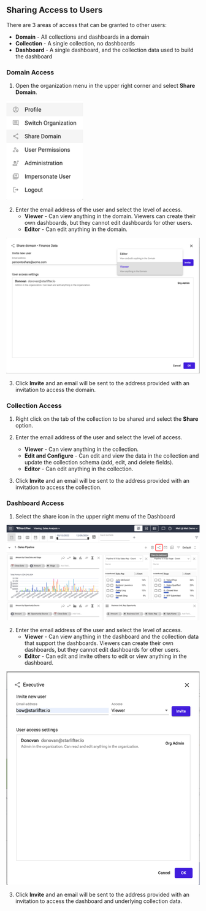 ## Sharing Access to Users

<!-- [**Video Tutorial**](https://youtu.be/-z-MOrKmMG4?feature=shared) -->

There are 3 areas of access that can be granted to other users:
* **Domain** - All collections and dashboards in a domain
* **Collection** - A single collection, no dashboards
* **Dashboard** - A single dashboard, and the collection data used to build the dashboard

### Domain Access

1.	Open the organization menu in the upper right corner and select **Share Domain**.

<img src="../assets/share_domain.png"  style="width:200px" class="border"></img>

2.  Enter the email address of the user and select the level of access.
    * **Viewer** - Can view anything in the domain. Viewers can create their own dashboards, but they cannot edit dashboards for other users.
    * **Editor** - Can edit anything in the domain.

<img src="../assets/sharing_access_domain_2.png"  style="width:600px" class="border"></img>

3.  Click **Invite** and an email will be sent to the address provided with an invitation to access the domain.

### Collection Access

1.	Right click on the tab of the collection to be shared and select the **Share** option.

2.  Enter the email address of the user and select the level of access.
    * **Viewer** - Can view anything in the collection.
    * **Edit and Configure** - Can edit and view the data in the collection and update the collection schema (add, edit, and delete fields).
    * **Editor** - Can edit anything in the collection.

3.  Click **Invite** and an email will be sent to the address provided with an invitation to access the collection.

### Dashboard Access
1.	Select the share icon in the upper right menu of the Dashboard

<img src="../assets/dashboard_share_matt.png"  style="width:800px" class="border"></img>

2.  Enter the email address of the user and select the level of access.
    * **Viewer** - Can view anything in the dashboard and the collection data that support the dashboards. Viewers can create their own dashboards, but they cannot edit dashboards for other users.
    * **Editor** - Can edit and invite others to edit or view anything in the dashboard.

<img src="../assets/sharing_access_dashboard_2.png"  style="width:600px" class="border"></img>

3.  Click **Invite** and an email will be sent to the address provided with an invitation to access the dashboard and underlying collection data.




